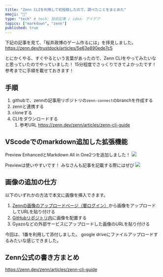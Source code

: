 ```yaml
---
title: "Zenn CLIを利用して初投稿したので、調べたことをまとめた"
emoji: "🐙"
type: "tech" # tech: 技術記事 / idea: アイデア
topics: ["markdown", "zenn"]
published: true
---
```

下記の記事を見て、「桜井政博のゲーム作るには」を拝見しました。
https://zenn.dev/trustdock/articles/5e63e890ede7c5

とにかくやる、すぐやるという言葉があったので、Zenn CLIをやってみたいなと思っていたのでやっていました！
15分程度でさっくりできてよかったです！
参考までに手順を載せておきます！

## 手順
1. githubで、zennの記事用リポジトリの`zenn-connect`のbranchを作成する
2. zennと連携する
3. cloneする
4. CLIをダウンロードする
   1. 参考URL https://zenn.dev/zenn/articles/zenn-cli-guide

## VScodeでのmarkdown追加した拡張機能
Preview EnhancedとMarkdown All in One2つを追加しました！
![](https://storage.googleapis.com/zenn-user-upload/8f1678f0c1f6-20241123.png)

Previewは使いやすいです！
みなさんも記事を記載する際にはぜび
![](https://storage.googleapis.com/zenn-user-upload/07905ca7b107-20241123.png)

## 画像の追加の仕方
以下のいずれかの方法で本文に画像を挿入できます。

1. [Zennの画像のアップロードページ（要ログイン）](https://zenn.dev/dashboard/uploader)から画像をアップロードしてURLを貼り付ける
2. [GitHubリポジトリ内](https://zenn.dev/zenn/articles/deploy-github-images)に画像を配置する
3.  Gyazoなどの外部サービスにアップロードした画像のURLを貼り付ける

今回は、1番を利用して添付しました。
google driveにファイルアップロードするみたいな感じできました。

## Zenn公式の書き方まとめ
https://zenn.dev/zenn/articles/zenn-cli-guide

